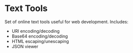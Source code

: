 # Text Tools
Set of online text tools useful for web development. Includes:
 - URI encoding/decoding
 - Base64 encoding/decoding
 - HTML escaping/unescaping
 - JSON viewer

